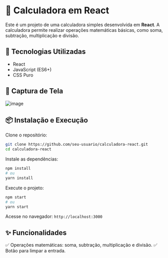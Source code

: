 # 🧮 Calculadora em React

Este é um projeto de uma calculadora simples desenvolvida em **React**. A calculadora permite realizar operações matemáticas básicas, como soma, subtração, multiplicação e divisão.

## 🚀 Tecnologias Utilizadas
- React
- JavaScript (ES6+)
- CSS Puro

## 📸 Captura de Tela
![image](https://github.com/user-attachments/assets/c2ae50bf-72a2-4e6c-a747-387ad9ee0984)


## 📦 Instalação e Execução

Clone o repositório:
```sh
git clone https://github.com/seu-usuario/calculadora-react.git
cd calculadora-react
```

Instale as dependências:
```sh
npm install
# ou
yarn install
```

Execute o projeto:
```sh
npm start
# ou
yarn start
```

Acesse no navegador: `http://localhost:3000`

## ✨ Funcionalidades
✅ Operações matemáticas: soma, subtração, multiplicação e divisão.
✅ Botão para limpar a entrada.

